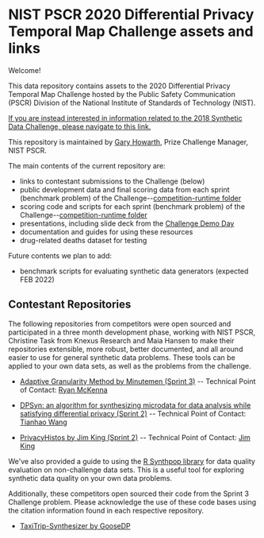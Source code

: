 # NIST PSCR 2020 Differential Privacy Temporal Map Challenge assets and links

Welcome!

This data repository contains assets to the 2020 Differential Privacy Temporal Map Challenge hosted by the Public Safety Communication (PSCR) Division of the National Institute of Standards of Technology (NIST).

[If you are instead interested in information related to the 2018 Synthetic Data Challenge, please navigate to this link.](https://github.com/usnistgov/Differential-Privacy-Synthetic-Data-Challenge-assets)

This repository is maintained by [Gary Howarth](mailto:gary.howarth@nist.gov), Prize Challenge Manager, NIST PSCR.  

The main contents of the current repository are:
- links to contestant submissions to the Challenge (below)
- public development data and final scoring data from each sprint (benchmark problem) of the Challenge--[competition-runtime folder](https://github.com/usnistgov/Differential-Privacy-Temporal-Map-Challenge-assets/tree/master/competition-runtime)
- scoring code and scripts for each sprint (benchmark problem) of the Challenge--[competition-runtime folder](https://github.com/usnistgov/Differential-Privacy-Temporal-Map-Challenge-assets/tree/master/competition-runtime)
- presentations, including slide deck from the [Challenge Demo Day](https://github.com/usnistgov/Differential-Privacy-Temporal-Map-Challenge-assets/blob/474f5ef0468a55ee11eaa5a004ded5c60946f7ad/webinars,%20presentations,%20demos/NIST%20PSCR%20Synthetic%20Demo%20Day%20Deck%2020211108%20distro.pdf)
- documentation and guides for using these resources 
- drug-related deaths dataset for testing


Future contents we plan to add:
- benchmark scripts for evaluating synthetic data generators (expected FEB 2022)

## Contestant Repositories

The following repositories from competitors were open sourced and participated in a three month development phase, working with NIST PSCR, Christine Task from Knexus Research and Maia Hansen to make their repositories extensible, more robust, better documented, and all around easier to use for general synthetic data problems. These tools can be applied to your own data sets, as well as the problems from the challenge. 

- [Adaptive Granularity Method by Minutemen (Sprint 3)](https://github.com/ryan112358/nist-synthetic-data-2021)
-- Technical Point of Contact: [Ryan McKenna](mailto:rmckenna@umass.edu)

- [DPSyn: an algorithm for synthesizing microdata for data analysis while satisfying differential privacy (Sprint 2)](https://github.com/agl-c/deid2_dpsyn)
-- Technical Point of Contact: [Tianhao Wang](mailto:tianhao@virginia.edu)

- [PrivacyHistos by Jim King (Sprint 2)](https://github.com/JimKing100/PrivacyHistos)
-- Technical Point of Contact: [Jim King](mailto:jim.king.mv@gmail.com)

We've also provided a guide to using the [R Synthpop library](https://github.com/usnistgov/Differential-Privacy-Temporal-Map-Challenge-assets/blob/7f7aed6a8dd9fd8d0da8ae977901397bf99b1e95/webinars,%20presentations,%20demos/Dataset%20comparison%20using%20Synthpop.pdf) for data quality evaluation on non-challenge data sets.  This is a useful tool for exploring synthetic data quality on your own data problems. 

Additionally, these competitors open sourced their code from the Sprint 3 Challenge problem.  Please acknowledge the use of these code bases using the citation information found in each respective repository. 

- [TaxiTrip-Synthesizer by GooseDP](https://github.com/ctcovington/goosedp_sprint3_open_source)


